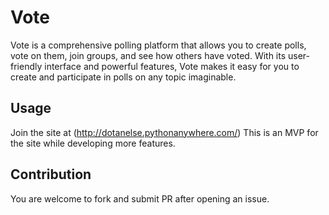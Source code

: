 # Vote

Vote is a comprehensive polling platform that allows you to create polls,
vote on them, join groups, and see how others have voted. 
With its user-friendly interface and powerful features, 
Vote makes it easy for you to
create and participate in polls on any topic imaginable.

## Usage

Join the site at (http://dotanelse.pythonanywhere.com/)
This is an MVP for the site while developing more features.

## Contribution

You are welcome to fork and submit PR after opening an issue.


